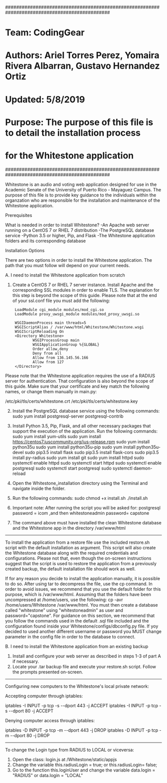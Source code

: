 ##############################################################################################
# Team: CodingGear                                                                           #
# Authors: Ariel Torres Perez, Yomaira Rivera Albarran, Gustavo Hernandez Ortiz              #
# Updated: 5/8/2019                                                                          #
# Purpose: The purpose of this file is to detail the installation process                     #
#          for the Whitestone application                                                    #
##############################################################################################

Whitestone is an audio and voting web application designed for use in the Academic Senate of
the University of Puerto Rico - Mayaguez Campus. The purpose of this file is to provide key
guidance to the individuals within the organzation who are responsible for the installation
and maintenance of the Whitestone application.

Prerequisites

What is needed in order to install Whitestone?
-An Apache web server running on a CentOS 7 or RHEL 7 distribution
-The PostgreSQL database service
-Python 3.5 or higher, Pip, and Flask
-The Whitestone application folders and its corresponding database

Installation Options

There are two options in order to install the Whitestone application. The path that you
must follow will depend on your current needs.

A. I need to install the Whitestone application from scratch

1. Create a CentOS 7 or RHEL 7 server instance. Install Apache and the corresponding SSL modules
in order to enable TLS. The explanation for this step is beyond the scope of this guide. Please
note that at the end of your ssl.conf file you must add the following:

        LoadModule cgi_module modules/mod_cgi.so
        LoadModule proxy_uwsgi_module modules/mod_proxy_uwsgi.so

        WSGIDaemonProcess main threads=5
        WSGIScriptAlias / /var/www/html/Whitestone/Whitestone.wsgi
        WSGIScriptReloading On
        <Directory Whitestone>
                WSGIProcessGroup main
                WSGIApplicationGroup %{GLOBAL}
                Order allow,deny
                Deny from all
                Allow from 136.145.56.166
                Allow from 127
        </Directory>

</VirtualHost>

Please note that the Whitestone application requires the use of a RADIUS server for
authentication. That configuration is also beyond the scope of this guide. Make sure that your
certificate and key match the following names, or change them manually in main.py:

/etc/pki/tls/certs/whitestone.crt
/etc/pki/tls/certs/whitestone.key

2. Install the PostgreSQL database service using the following commands:
sudo yum install postgresql-server postgresql-contrib

3. Install Python 3.5, Pip, Flask, and all other necessary packages that support the execution
of the application. Run the following commands:
    sudo yum install yum-utils
    sudo yum install https://centos7.iuscommunity.org/ius-release.rpm
    sudo yum install python35u
    sudo yum install python35u-pip
    sudo yum install python35u-devel
    sudo pip3.5 install flask
    sudo pip3.5 install flask-cors
    sudo pip3.5 install py-radius
    sudo yum install git
    sudo yum install httpd
    sudo systemctl enable httpd
    sudo systemctl start httpd
    sudo systemctl enable postgresql
    sudo systemctl start postgresql
    sudo systemctl daemon-reload

4. Open the Whitestone_installation directory using the Terminal and navigate inside the folder.

5. Run the following commands:
    sudo chmod +x install.sh
    ./install.sh
    
6. Important note: After running the script you will be asked for:
     postgresql password = icom ,and then 
     whitestoneadmin password= capstone

6. The command above must have installed the clean Whitestone database and the Whitestone app in the directory /var/www/html


---------------------------------------------------------------------------------------------------
To install the application from a restore file use the included restore.sh script with the default
installation as argument. This script will also create the Whitestone database along with
the required credentials and configurations. Please not that, even though the on-screen
instructions suggest that the script is used to restore the application from a previously
created backup, the default installation file should work as well.


If for any reason you decide to install the application manually, it is possible to do so.
After using tar to decompress the file, use the cp command. In order to avoid issues, we
recommend that you use the default folder for this purpose, which is /var/www/html.
Assuming that the folders have been uncompressed at /home/users, use the following:
cp -avr /home/users/Whitestone /var/www/html. You must then create a database called
"whitestone" using "whitestoneadmin" as user and password="capstone". For guidance on this section, we recommend that
you follow the commands used in the default .sql file included and the configuration found
inside your Whitestone/configs/dbconfig.py file. If yoy decided to used another different username or password you MUST change
parameter in the config file in order to the database to connect.

B. I need to install the Whitestone application from an existing backup

1. Install and configure your web server as described in steps 1-3 of part A if necessary.
2. Locate your .tar backup file and execute your restore.sh script. Follow the prompts
presented on-screen.


------------------------------------------------------------------------------------------------------

Configuring new computers to the Whitestone's local private network:

Accepting computer through iptables: 

iptables -I INPUT -p tcp -s <yourcomputeripaddress> --dport 443 -j ACCEPT
iptables -I INPUT -p tcp -s <yourcomputeripaddress> --dport 80 -j ACCEPT

Denying computer access through iptables:

iptables -D INPUT -p tcp -m <yourcomputeripaddress> --dport 443 -j DROP
iptables -D INPUT -p tcp -m <yourcomputeripaddress> --dport 80 -j DROP


--------------------------------------------------------------------------------------------------------
To change the Login type from RADIUS to LOCAL or viceversa:
1. Open the class: login.js at /Whitestone/static/appjs
2. Change the  variable this.radiusLogin  =  true; or this.radiusLogin= false; 
3. Go to the function this.loginUser and change the variable data.login  =  "RADIUS"
 or data.login  =  "LOCAL"


